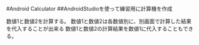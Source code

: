 #Android Calculator
##AndroidStudioを使って練習用に計算機を作成

数値1と数値2を計算する。
数値1と数値2は各数値別に、別画面で計算した結果を代入することが出来る
数値1と数値2の計算結果を数値1に代入することもできる。
